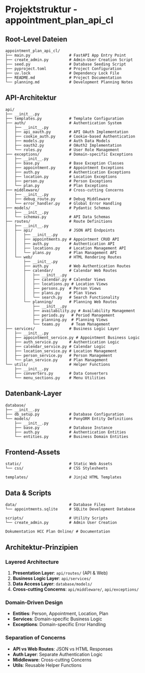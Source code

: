 # Projektstruktur - appointment_plan_api_cl

## Root-Level Dateien
```
appointment_plan_api_cl/
├── main.py                 # FastAPI App Entry Point
├── create_admin.py         # Admin-User Creation Script
├── seed.py                 # Database Seeding Script
├── pyproject.toml          # Project Configuration
├── uv.lock                 # Dependency Lock File
├── README.md               # Project Documentation
└── planning.md             # Development Planning Notes
```

## API-Architektur
```
api/
├── __init__.py
├── templates.py            # Template Configuration
├── auth/                   # Authentication System
│   ├── __init__.py
│   ├── api_oauth.py        # API OAuth Implementation
│   ├── cookie_auth.py      # Cookie-based Authentication
│   ├── models.py           # Auth Data Models
│   ├── oauth2.py           # OAuth2 Implementation
│   └── roles.py            # User Role Management
├── exceptions/             # Domain-specific Exceptions
│   ├── __init__.py
│   ├── base.py             # Base Exception Classes
│   ├── appointment.py      # Appointment Exceptions
│   ├── auth.py             # Authentication Exceptions
│   ├── location.py         # Location Exceptions
│   ├── person.py           # Person Exceptions
│   └── plan.py             # Plan Exceptions
├── middleware/             # Cross-cutting Concerns
│   ├── __init__.py
│   ├── debug_route.py      # Debug Middleware
│   └── error_handler.py    # Global Error Handling
├── models/                 # Pydantic Schemas
│   ├── __init__.py
│   └── schemas.py          # API Data Schemas
├── routes/                 # Route Definitions
│   ├── __init__.py
│   ├── api/                # JSON API Endpoints
│   │   ├── __init__.py
│   │   ├── appointments.py # Appointment CRUD API
│   │   ├── auth.py         # Authentication API
│   │   ├── locations.py    # Location Management API
│   │   └── plans.py        # Plan Management API
│   └── web/                # HTML Rendering Routes
│       ├── __init__.py
│       ├── auth.py         # Web Authentication Routes
│       ├── calendar/       # Calendar Web Routes
│       │   ├── __init__.py
│       │   ├── calendar.py # Calendar Views
│       │   ├── locations.py # Location Views
│       │   ├── persons.py  # Person Views
│       │   ├── plans.py    # Plan Views
│       │   └── search.py   # Search Functionality
│       └── planning/       # Planning Web Routes
│           ├── __init__.py
│           ├── availability.py # Availability Management
│           ├── periods.py   # Period Management
│           ├── planning.py  # Planning Views
│           └── teams.py     # Team Management
├── services/               # Business Logic Layer
│   ├── __init__.py
│   ├── appointment_service.py # Appointment Business Logic
│   ├── auth_service.py     # Authentication Logic
│   ├── calendar_service.py # Calendar Logic
│   ├── location_service.py # Location Management
│   ├── person_service.py   # Person Management
│   └── plan_service.py     # Plan Management
└── utils/                  # Helper Functions
    ├── __init__.py
    ├── converters.py       # Data Converters
    └── menu_sections.py    # Menu Utilities
```

## Datenbank-Layer
```
database/
├── __init__.py
├── db_setup.py             # Database Configuration
└── models/                 # PonyORM Entity Definitions
    ├── __init__.py
    ├── base.py             # Database Instance
    ├── auth.py             # Authentication Entities
    └── entities.py         # Business Domain Entities
```

## Frontend-Assets
```
static/                     # Static Web Assets
└── css/                    # CSS Stylesheets

templates/                  # Jinja2 HTML Templates
```

## Data & Scripts
```
data/                       # Database Files
└── appointments.sqlite     # SQLite Development Database

scripts/                    # Utility Scripts
└── create_admin.py         # Admin User Creation

Dokumentation HCC Plan Online/ # Documentation
```

## Architektur-Prinzipien

### Layered Architecture
1. **Presentation Layer**: `api/routes/` (API & Web)
2. **Business Logic Layer**: `api/services/`
3. **Data Access Layer**: `database/models/`
4. **Cross-cutting Concerns**: `api/middleware/`, `api/exceptions/`

### Domain-Driven Design
- **Entities**: Person, Appointment, Location, Plan
- **Services**: Domain-specific Business Logic
- **Exceptions**: Domain-specific Error Handling

### Separation of Concerns
- **API vs Web Routes**: JSON vs HTML Responses
- **Auth Layer**: Separate Authentication Logic
- **Middleware**: Cross-cutting Concerns
- **Utils**: Reusable Helper Functions
